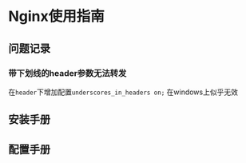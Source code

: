 # Nginx使用指南



## 问题记录

### 带下划线的header参数无法转发

在`header`下增加配置`underscores_in_headers on;` 在windows上似乎无效

## 安装手册



## 配置手册

